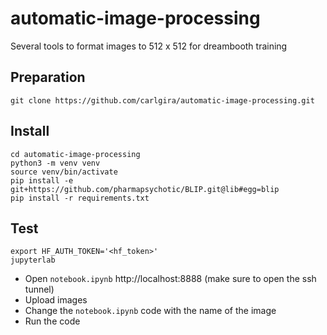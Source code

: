 # automatic-image-processing
Several tools to format images to 512 x 512 for dreambooth training

## Preparation  
```
git clone https://github.com/carlgira/automatic-image-processing.git
```

## Install
```
cd automatic-image-processing
python3 -m venv venv
source venv/bin/activate
pip install -e git+https://github.com/pharmapsychotic/BLIP.git@lib#egg=blip
pip install -r requirements.txt
```

## Test
```
export HF_AUTH_TOKEN='<hf_token>'
jupyterlab
```

- Open `notebook.ipynb` http://localhost:8888 (make sure to open the ssh tunnel)
- Upload images
- Change the `notebook.ipynb` code with the name of the image
- Run the code
